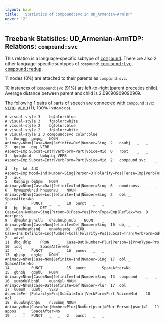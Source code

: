 ```yaml
---
layout: base
title:  'Statistics of compound:svc in UD_Armenian-ArmTDP'
udver: '2'
---
```


## Treebank Statistics: UD_Armenian-ArmTDP: Relations: `compound:svc`

This relation is a language-specific subtype of <tt><a href="hy_armtdp-dep-compound.html">compound</a></tt>.
There are also 2 other language-specific subtypes of `compound`: <tt><a href="hy_armtdp-dep-compound-lvc.html">compound:lvc</a></tt>, <tt><a href="hy_armtdp-dep-compound-redup.html">compound:redup</a></tt>.

11 nodes (0%) are attached to their parents as `compound:svc`.

10 instances of `compound:svc` (91%) are left-to-right (parent precedes child).
Average distance between parent and child is 2.09090909090909.

The following 1 pairs of parts of speech are connected with `compound:svc`: <tt><a href="hy_armtdp-pos-VERB.html">VERB</a></tt>-<tt><a href="hy_armtdp-pos-VERB.html">VERB</a></tt> (11; 100% instances).


~~~ conllu
# visual-style 3	bgColor:blue
# visual-style 3	fgColor:white
# visual-style 2	bgColor:blue
# visual-style 2	fgColor:white
# visual-style 2 3 compound:svc	color:blue
1	Քաղաքը	քաղաք	NOUN	_	Animacy=Nhum|Case=Nom|Definite=Def|Number=Sing	2	nsubj	_	_
2	գալիս	գալ	VERB	_	Aspect=Imp|Subcat=Intr|VerbForm=Part|Voice=Mid	0	root	_	_
3	կանգնում	կանգնել	VERB	_	Aspect=Imp|Subcat=Intr|VerbForm=Part|Voice=Mid	2	compound:svc	_	_
4	էր	եմ	AUX	_	Aspect=Imp|Mood=Ind|Number=Sing|Person=3|Polarity=Pos|Tense=Imp|VerbForm=Fin	2	aux	_	_
5	Օպերայի	օպերա	NOUN	_	Animacy=Nhum|Case=Dat|Definite=Ind|Number=Sing	6	nmod:poss	_	_
6	հրապարակում	հրապարակ	NOUN	_	Animacy=Nhum|Case=Loc|Definite=Ind|Number=Sing	2	obl	_	SpaceAfter=No
7	,	,	PUNCT	_	_	10	punct	_	_
8	իր	ինքը	DET	_	Case=Gen|Number=Sing|Person=3|Poss=Yes|PronType=Emp|Reflex=Yes	9	det:poss	_	_
9	միասնությունն	միասնություն	NOUN	_	Animacy=Nhum|Case=Nom|Definite=Def|Number=Sing	10	obj	_	_
10	արտահայտելով	արտահայտել	VERB	_	Case=Ins|Definite=Ind|Number=Coll|Polarity=Pos|Subcat=Tran|VerbForm=Gdv|Voice=Act	2	advcl	_	_
11	մեզ	մենք	PRON	_	Case=Dat|Number=Plur|Person=1|PronType=Prs	10	iobj	_	SpaceAfter=No
12	՝	՝	PUNCT	_	_	18	punct	_	_
13	գիշեր	գիշեր	NOUN	_	Animacy=Nhum|Case=Nom|Definite=Ind|Number=Sing	17	obl	_	SpaceAfter=No
14	-	-	PUNCT	_	_	15	punct	_	SpaceAfter=No
15	ցերեկ	ցերեկ	NOUN	_	Animacy=Nhum|Case=Nom|Definite=Ind|Number=Sing	13	compound	_	_
16	աստիճաններին	աստիճան	NOUN	_	Animacy=Nhum|Case=Dat|Definite=Def|Number=Plur	17	obl	_	_
17	նստած	նստել	VERB	_	Aspect=Perf|Polarity=Pos|Subcat=Intr|VerbForm=Part|Voice=Mid	18	acl	_	_
18	ուսանողներիս	ուսանող	NOUN	_	Animacy=Hum|Case=Dat|Number=Plur|Number[psor]=Plur|Person[psor]=1	11	appos	_	SpaceAfter=No
19	:	:	PUNCT	_	_	2	punct	_	_

~~~


